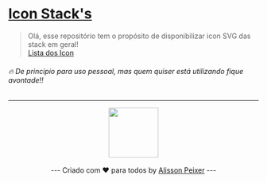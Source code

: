 # <a href="https://alissonpeixer.github.io/iconStacks/">Icon Stack's</a>

> Olá, esse repositório tem o propósito de disponibilizar icon SVG das stack em geral!<br>
> <a href="https://alissonpeixer.github.io/iconStacks/">Lista dos Icon</a>

###### 🔥 De principio para uso pessoal, mas quem quiser está utilizando fique avontade!! 

<hr>
<p align="center">
    <kdb>
      <img src="https://avatars.githubusercontent.com/u/48291580" width="100px" >
      <br>
    </kdb>
    <br>
    ---
    <span class="copyright">Criado com ❤️ para todos by  <a href="https://github.com/alissonpeixer">Alisson Peixer</a></span>
    ---
</p>
